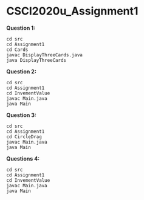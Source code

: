 # CSCI2020u_Assignment1

**Question 1:**

``` 
cd src
cd Assignment1
cd Cards
javac DisplayThreeCards.java
java DisplayThreeCards 
```

**Question 2:**
```
cd src
cd Assignment1
cd InvementValue
javac Main.java
java Main
```
**Question 3:**
```
cd src
cd Assignment1
cd CircleDrag
javac Main.java
java Main
```
**Questions 4:**
```
cd src
cd Assignment1
cd InvementValue
javac Main.java
java Main
```
